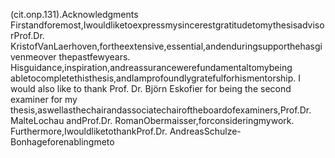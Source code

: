 (cit.onp.131).Acknowledgments
Firstandforemost,IwouldliketoexpressmysincerestgratitudetomythesisadvisorProf.Dr.
KristofVanLaerhoven,fortheextensive,essential,andenduringsupporthehasgivenmeover
thepastfewyears. Hisguidance,inspiration,andreassurancewerefundamentaltomybeing
abletocompletethisthesis,andIamprofoundlygratefulforhismentorship.
I would also like to thank Prof. Dr. Björn Eskofier for being the second examiner for my
thesis,aswellasthechairandassociatechairoftheboardofexaminers,Prof.Dr. MalteLochau
andProf.Dr. RomanObermaisser,forconsideringmywork.
Furthermore,IwouldliketothankProf.Dr. AndreasSchulze-Bonhageforenablingmeto